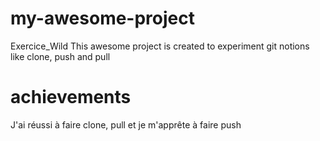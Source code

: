 # my-awesome-project
Exercice_Wild
This awesome project is created to experiment git notions like clone, push and pull

# achievements 

J'ai réussi à faire clone, pull et je m'apprête à faire push